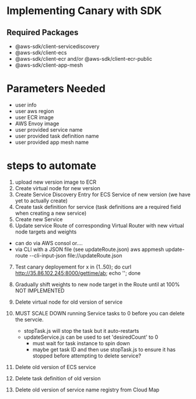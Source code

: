 # Implementing Canary with SDK

## Required Packages ##
- @aws-sdk/client-servicediscovery
- @aws-sdk/client-ecs
- @aws-sdk/client-ecr and/or @aws-sdk/client-ecr-public
- @aws-sdk/client-app-mesh

# Parameters Needed
- user info
- user aws region
- user ECR image
- AWS Envoy image
- user provided service name
- user provided task definition name
- user provided app mesh name


# steps to automate
1. upload new version image to ECR
2. Create virtual node for new version
3. Create Service Discovery Entry for ECS Service of new version (we have yet to actually create)
4. Create task definition for service (task definitions are a required field when creating a new service)
5. Create new Service
6. Update service Route of corresponding Virtual Router with new virtual node targets and weights
  - can do via AWS consol or....
  - via CLI with a JSON file (see updateRoute.json)
    aws appmesh update-route --cli-input-json file://updateRoute.json
7. Test canary deployement 
    for x in {1..50}; do curl http://35.86.102.245:8000/gettime/ab; echo ''; done

8. Gradually shift weights to new node target in the Route until at 100% NOT IMPLEMENTED
9. Delete virtual node for old version of service
10. MUST SCALE DOWN running Service tasks to 0 before you can delete the servcie.
    - stopTask.js will stop the task but it auto-restarts
    - updateService.js can be used to set 'desiredCount' to 0
      - must wait for task instance to spin down
      - maybe get task ID and then use stopTask.js to ensure it has stopped before attempting to delete service?
11. Delete old version of ECS service 


12. Delete task definition of old version
13. Delete old version of service name registry from Cloud Map
